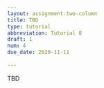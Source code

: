 ```yaml
---
layout: assignment-two-column
title: TBD
type: tutorial
abbreviation: Tutorial 8
draft: 1
num: 4
due_date: 2020-11-11
    
---
```

TBD